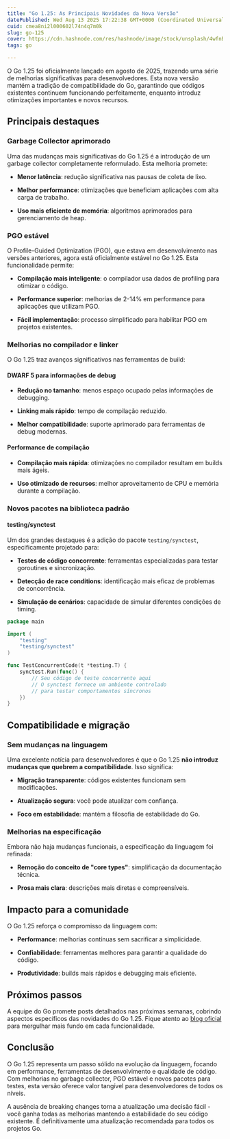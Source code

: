 ```yaml
---
title: "Go 1.25: As Principais Novidades da Nova Versão"
datePublished: Wed Aug 13 2025 17:22:38 GMT+0000 (Coordinated Universal Time)
cuid: cmea8ni2l000602l74n4q7m0k
slug: go-125
cover: https://cdn.hashnode.com/res/hashnode/image/stock/unsplash/4wfnB-ux-0s/upload/8fa652f7a46bf8586aa67d577a625598.jpeg
tags: go

---
```


O Go 1.25 foi oficialmente lançado em agosto de 2025, trazendo uma série de melhorias significativas para desenvolvedores. Esta nova versão mantém a tradição de compatibilidade do Go, garantindo que códigos existentes continuem funcionando perfeitamente, enquanto introduz otimizações importantes e novos recursos.

## Principais destaques

### Garbage Collector aprimorado

Uma das mudanças mais significativas do Go 1.25 é a introdução de um garbage collector completamente reformulado. Esta melhoria promete:

* **Menor latência**: redução significativa nas pausas de coleta de lixo.
    
* **Melhor performance**: otimizações que beneficiam aplicações com alta carga de trabalho.
    
* **Uso mais eficiente de memória**: algoritmos aprimorados para gerenciamento de heap.
    

### PGO estável

O Profile-Guided Optimization (PGO), que estava em desenvolvimento nas versões anteriores, agora está oficialmente estável no Go 1.25. Esta funcionalidade permite:

* **Compilação mais inteligente**: o compilador usa dados de profiling para otimizar o código.
    
* **Performance superior**: melhorias de 2-14% em performance para aplicações que utilizam PGO.
    
* **Fácil implementação**: processo simplificado para habilitar PGO em projetos existentes.
    

### Melhorias no compilador e linker

O Go 1.25 traz avanços significativos nas ferramentas de build:

#### DWARF 5 para informações de debug

* **Redução no tamanho**: menos espaço ocupado pelas informações de debugging.
    
* **Linking mais rápido**: tempo de compilação reduzido.
    
* **Melhor compatibilidade**: suporte aprimorado para ferramentas de debug modernas.
    

#### Performance de compilação

* **Compilação mais rápida**: otimizações no compilador resultam em builds mais ágeis.
    
* **Uso otimizado de recursos**: melhor aproveitamento de CPU e memória durante a compilação.
    

### Novos pacotes na biblioteca padrão

#### testing/synctest

Um dos grandes destaques é a adição do pacote `testing/synctest`, especificamente projetado para:

* **Testes de código concorrente**: ferramentas especializadas para testar goroutines e sincronização.
    
* **Detecção de race conditions**: identificação mais eficaz de problemas de concorrência.
    
* **Simulação de cenários**: capacidade de simular diferentes condições de timing.
    

```go
package main

import (
    "testing"
    "testing/synctest"
)

func TestConcurrentCode(t *testing.T) {
    synctest.Run(func() {
        // Seu código de teste concorrente aqui
        // O synctest fornece um ambiente controlado
        // para testar comportamentos síncronos
    })
}
```

## Compatibilidade e migração

### Sem mudanças na linguagem

Uma excelente notícia para desenvolvedores é que o Go 1.25 **não introduz mudanças que quebrem a compatibilidade**. Isso significa:

* **Migração transparente**: códigos existentes funcionam sem modificações.
    
* **Atualização segura**: você pode atualizar com confiança.
    
* **Foco em estabilidade**: mantém a filosofia de estabilidade do Go.
    

### Melhorias na especificação

Embora não haja mudanças funcionais, a especificação da linguagem foi refinada:

* **Remoção do conceito de "core types"**: simplificação da documentação técnica.
    
* **Prosa mais clara**: descrições mais diretas e compreensíveis.
    

## Impacto para a comunidade

O Go 1.25 reforça o compromisso da linguagem com:

* **Performance**: melhorias contínuas sem sacrificar a simplicidade.
    
* **Confiabilidade**: ferramentas melhores para garantir a qualidade do código.
    
* **Produtividade**: builds mais rápidos e debugging mais eficiente.
    

## Próximos passos

A equipe do Go promete posts detalhados nas próximas semanas, cobrindo aspectos específicos das novidades do Go 1.25. Fique atento ao [blog oficial](https://blog.golang.org) para mergulhar mais fundo em cada funcionalidade.

## Conclusão

O Go 1.25 representa um passo sólido na evolução da linguagem, focando em performance, ferramentas de desenvolvimento e qualidade de código. Com melhorias no garbage collector, PGO estável e novos pacotes para testes, esta versão oferece valor tangível para desenvolvedores de todos os níveis.

A ausência de breaking changes torna a atualização uma decisão fácil - você ganha todas as melhorias mantendo a estabilidade do seu código existente. É definitivamente uma atualização recomendada para todos os projetos Go.